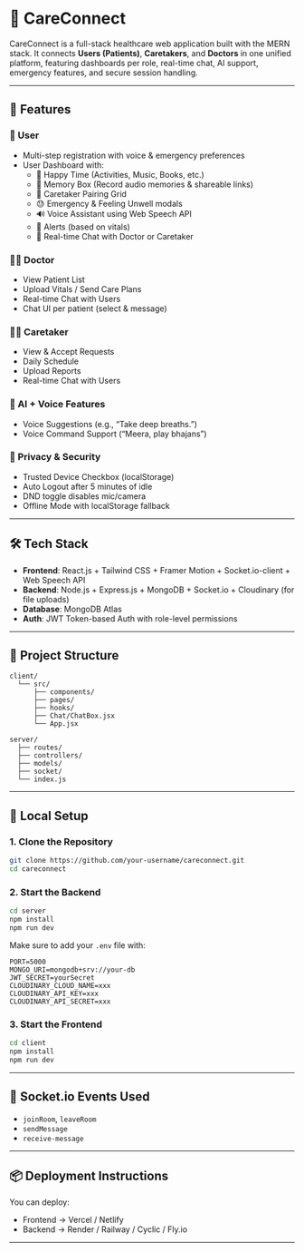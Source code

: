 
# 💙 CareConnect

CareConnect is a full-stack healthcare web application built with the MERN stack. It connects **Users (Patients)**, **Caretakers**, and **Doctors** in one unified platform, featuring dashboards per role, real-time chat, AI support, emergency features, and secure session handling.

---

## 🚀 Features

### 👤 User
- Multi-step registration with voice & emergency preferences
- User Dashboard with:
  - 🎉 Happy Time (Activities, Music, Books, etc.)
  - 🧠 Memory Box (Record audio memories & shareable links)
  - 👥 Caretaker Pairing Grid
  - 😓 Emergency & Feeling Unwell modals
  - 🔊 Voice Assistant using Web Speech API
  - 🔔 Alerts (based on vitals)
  - 💬 Real-time Chat with Doctor or Caretaker

### 👩‍⚕️ Doctor
- View Patient List
- Upload Vitals / Send Care Plans
- Real-time Chat with Users
- Chat UI per patient (select & message)

### 🧑‍🦽 Caretaker
- View & Accept Requests
- Daily Schedule
- Upload Reports
- Real-time Chat with Users

### 🧠 AI + Voice Features
- Voice Suggestions (e.g., “Take deep breaths.”)
- Voice Command Support (“Meera, play bhajans”)

### 🔐 Privacy & Security
- Trusted Device Checkbox (localStorage)
- Auto Logout after 5 minutes of idle
- DND toggle disables mic/camera
- Offline Mode with localStorage fallback

---

## 🛠️ Tech Stack

- **Frontend**: React.js + Tailwind CSS + Framer Motion + Socket.io-client + Web Speech API
- **Backend**: Node.js + Express.js + MongoDB + Socket.io + Cloudinary (for file uploads)
- **Database**: MongoDB Atlas
- **Auth**: JWT Token-based Auth with role-level permissions

---

## 📁 Project Structure

```
client/
  └── src/
      ├── components/
      ├── pages/
      ├── hooks/
      ├── Chat/ChatBox.jsx
      └── App.jsx

server/
  ├── routes/
  ├── controllers/
  ├── models/
  ├── socket/
  └── index.js
```

---

## 🧪 Local Setup

### 1. Clone the Repository

```bash
git clone https://github.com/your-username/careconnect.git
cd careconnect
```

### 2. Start the Backend

```bash
cd server
npm install
npm run dev
```

Make sure to add your `.env` file with:

```env
PORT=5000
MONGO_URI=mongodb+srv://your-db
JWT_SECRET=yourSecret
CLOUDINARY_CLOUD_NAME=xxx
CLOUDINARY_API_KEY=xxx
CLOUDINARY_API_SECRET=xxx
```

### 3. Start the Frontend

```bash
cd client
npm install
npm run dev
```

---

## 🔄 Socket.io Events Used

- `joinRoom`, `leaveRoom`
- `sendMessage`
- `receive-message`

---

## 📦 Deployment Instructions

You can deploy:
- Frontend → Vercel / Netlify
- Backend → Render / Railway / Cyclic / Fly.io

---
